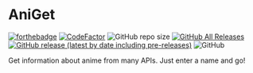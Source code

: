 # AniGet

[![forthebadge](https://forthebadge.com/images/badges/powered-by-electricity.svg)](https://forthebadge.com) [![CodeFactor](https://www.codefactor.io/repository/github/hernikplays/aniget/badge/master)](https://www.codefactor.io/repository/github/hernikplays/aniget/overview/master) ![GitHub repo size](https://img.shields.io/github/repo-size/hernikplays/AniGet) [![GitHub All Releases](https://img.shields.io/github/downloads/hernikplays/AniGet/total)](https://github.com/hernikplays/AniGet/releases) [![GitHub release (latest by date including pre-releases)](https://img.shields.io/github/v/release/hernikplays/AniGet?include_prereleases)](https://github.com/hernikplays/AniGet/releases/latest) ![GitHub](https://img.shields.io/github/license/hernikplays/AniGet)

 Get information about anime from many APIs. Just enter a name and go!
